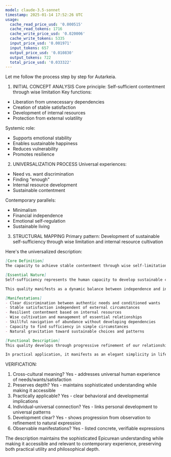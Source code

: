 ```yaml
---
model: claude-3.5-sonnet
timestamp: 2025-01-14 17:52:26 UTC
usage:
  cache_read_price_usd: '0.000515'
  cache_read_tokens: 1716
  cache_write_price_usd: '0.020006'
  cache_write_tokens: 5335
  input_price_usd: '0.001971'
  input_tokens: 657
  output_price_usd: '0.010830'
  output_tokens: 722
  total_price_usd: '0.033322'
---
```


Let me follow the process step by step for Autarkeia.

1. INITIAL CONCEPT ANALYSIS
Core principle: Self-sufficient contentment through wise limitation
Key functions:
- Liberation from unnecessary dependencies
- Creation of stable satisfaction
- Development of internal resources
- Protection from external volatility

Systemic role:
- Supports emotional stability
- Enables sustainable happiness
- Reduces vulnerability
- Promotes resilience

2. UNIVERSALIZATION PROCESS
Universal experiences:
- Need vs. want discrimination
- Finding "enough"
- Internal resource development
- Sustainable contentment

Contemporary parallels:
- Minimalism
- Financial independence
- Emotional self-regulation
- Sustainable living

3. STRUCTURAL MAPPING
Primary pattern: Development of sustainable self-sufficiency through wise limitation and internal resource cultivation

Here's the universalized description:

```markdown
[Core Definition]
The capacity to achieve stable contentment through wise self-limitation and internal resource development, resulting in genuine independence from unnecessary external dependencies while maintaining healthy interdependence for essential needs.

[Essential Nature]
Self-sufficiency represents the human capacity to develop sustainable contentment through the cultivation of internal resources and the wise discrimination between authentic needs and superfluous wants. It operates through two complementary processes: the conscious limitation of external dependencies to genuine necessities, and the development of internal capabilities that enable stable satisfaction regardless of circumstance.

This quality manifests as a dynamic balance between independence and interconnection, where personal sovereignty emerges not through isolation, but through the wisdom to distinguish between healthy interdependence and unnecessary dependency.

[Manifestations]
- Clear discrimination between authentic needs and conditioned wants
- Stable satisfaction independent of external circumstances
- Resilient contentment based on internal resources
- Wise cultivation and management of essential relationships
- Skillful navigation of abundance without developing dependencies
- Capacity to find sufficiency in simple circumstances
- Natural gravitation toward sustainable choices and patterns

[Functional Description]
This quality develops through progressive refinement of our relationship with both internal and external resources. It begins with conscious observation of what truly generates sustainable satisfaction versus temporary pleasure, leading to increasingly refined discrimination between authentic needs and habitual wants. This understanding naturally evolves into a preference for choices that maintain independence while honoring healthy interdependence.

In practical application, it manifests as an elegant simplicity in lifestyle choices, characterized by neither excess nor deprivation. The person expressing this quality naturally gravitates toward sustainable patterns of living, finding deep satisfaction in having "enough" while maintaining the resilience to adapt to changing circumstances. This creates a foundation of stable contentment that remains unshaken by external volatility while supporting genuine connection and contribution to community well-being.
```

VERIFICATION:
1. Cross-cultural meaning? Yes - addresses universal human experience of needs/wants/satisfaction
2. Preserves depth? Yes - maintains sophisticated understanding while making it accessible
3. Practically applicable? Yes - clear behavioral and developmental implications
4. Individual-universal connection? Yes - links personal development to universal patterns
5. Development clear? Yes - shows progression from observation to refinement to natural expression
6. Observable manifestations? Yes - listed concrete, verifiable expressions

The description maintains the sophisticated Epicurean understanding while making it accessible and relevant to contemporary experience, preserving both practical utility and philosophical depth.
